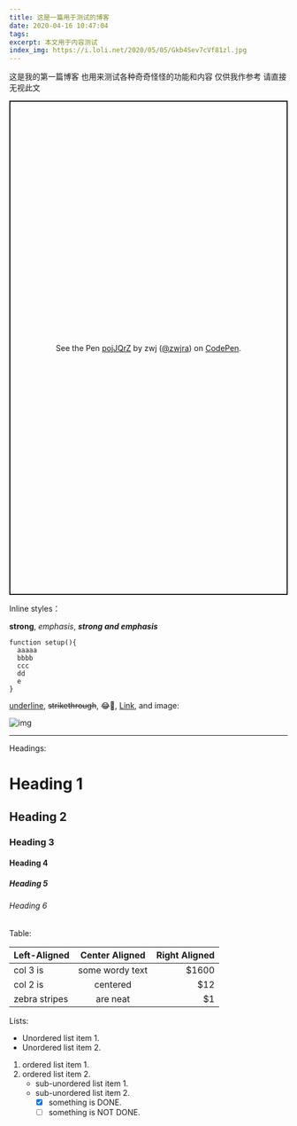 ```yaml
---
title: 这是一篇用于测试的博客
date: 2020-04-16 10:47:04
tags:
excerpt: 本文用于内容测试
index_img: https://i.loli.net/2020/05/05/Gkb4Sev7cVf81zl.jpg
---
```




这是我的第一篇博客
也用来测试各种奇奇怪怪的功能和内容
仅供我作参考
请直接无视此文




<p class="codepen" data-height="892" data-theme-id="light" data-default-tab="result" data-user="zwjra" data-slug-hash="pojJQrZ" style="height: 892px; box-sizing: border-box; display: flex; align-items: center; justify-content: center; border: 2px solid; margin: 1em 0; padding: 1em;" data-pen-title="pojJQrZ">
  <span>See the Pen <a href=" ">
  pojJQrZ</a > by zwj (<a href="https://codepen.io/zwjra">@zwjra</a >)
  on <a href="https://codepen.io">CodePen</a >.</span>
</p >
<script async src="https://static.codepen.io/assets/embed/ei.js"></script>




Inline styles：

**strong**, *emphasis*, ***strong and emphasis***


```javasript
function setup(){
  aaaaa
  bbbb
  ccc
  dd
  e
}
```

 <u>underline</u>, ~~strikethrough~~, :joy:🤣, [Link](https://example.com), and image:

![img](https://picsum.photos/600/400/?random)

---

Headings:

# Heading 1

## Heading 2

### Heading 3

#### Heading 4

##### Heading 5

###### Heading 6

Table:

| Left-Aligned  | Center Aligned  | Right Aligned |
| :------------ | :-------------: | ------------: |
| col 3 is      | some wordy text |         $1600 |
| col 2 is      |    centered     |           $12 |
| zebra stripes |    are neat     |            $1 |

Lists:

* Unordered list item 1.
* Unordered list item 2.

1. ordered list item 1.
2. ordered list item 2.
   + sub-unordered list item 1.
   + sub-unordered list item 2.
     + [x] something is DONE.
     + [ ] something is NOT DONE.